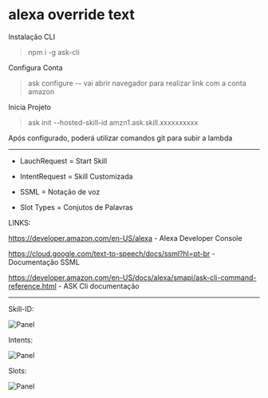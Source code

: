 # alexa override text

Instalação CLI

> npm i -g ask-cli

Configura Conta

> ask configure
> -- vai abrir navegador para realizar link com a conta amazon

Inicia Projeto

> ask init --hosted-skill-id amzn1.ask.skill.xxxxxxxxxx

Após configurado, poderá utilizar comandos git para subir a lambda

---

- LauchRequest = Start Skill

- IntentRequest = Skill Customizada

- SSML = Notação de voz

- Slot Types = Conjutos de Palavras

LINKS:

https://developer.amazon.com/en-US/alexa - Alexa Developer Console

https://cloud.google.com/text-to-speech/docs/ssml?hl=pt-br - Documentação SSML

https://developer.amazon.com/en-US/docs/alexa/smapi/ask-cli-command-reference.html - ASK Cli documentação

---

Skill-ID:

![Panel](https://i.ibb.co/Zf6JL0S/copyskill.png)

Intents:

![Panel](https://i.ibb.co/tsb66nk/intents.png)

Slots:

![Panel](https://i.ibb.co/zHt9fvN/slots.png)
